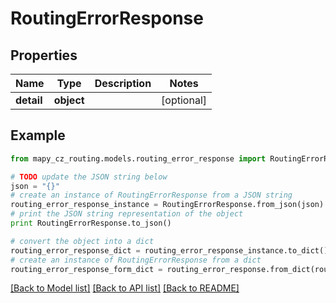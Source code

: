 # RoutingErrorResponse


## Properties

Name | Type | Description | Notes
------------ | ------------- | ------------- | -------------
**detail** | **object** |  | [optional] 

## Example

```python
from mapy_cz_routing.models.routing_error_response import RoutingErrorResponse

# TODO update the JSON string below
json = "{}"
# create an instance of RoutingErrorResponse from a JSON string
routing_error_response_instance = RoutingErrorResponse.from_json(json)
# print the JSON string representation of the object
print RoutingErrorResponse.to_json()

# convert the object into a dict
routing_error_response_dict = routing_error_response_instance.to_dict()
# create an instance of RoutingErrorResponse from a dict
routing_error_response_form_dict = routing_error_response.from_dict(routing_error_response_dict)
```
[[Back to Model list]](../README.md#documentation-for-models) [[Back to API list]](../README.md#documentation-for-api-endpoints) [[Back to README]](../README.md)


